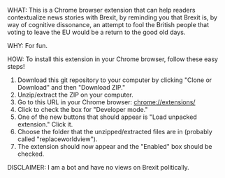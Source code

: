 WHAT: 
This is a Chrome browser extension that can help readers contextualize news stories with Brexit, by reminding you that Brexit is, by way of cognitive dissonance, an attempt to fool the British people that voting to leave the EU would be a return to the good old days.


WHY:
For fun.

HOW:
To install this extension in your Chrome browser, follow these easy steps! 

1. Download this git repository to your computer by clicking "Clone or Download" and then "Download ZIP." 
2. Unzip/extract the ZIP on your computer.
3. Go to this URL in your Chrome browser: [chrome://extensions/](chrome://extensions/)
4. Click to check the box for "Developer mode."
5. One of the new buttons that should appear is "Load unpacked extension." Click it. 
6. Choose the folder that the unzipped/extracted files are in (probably called "replaceworldview").
7. The extension should now appear and the "Enabled" box should be checked.

DISCLAIMER: I am a bot and have no views on Brexit politically.
